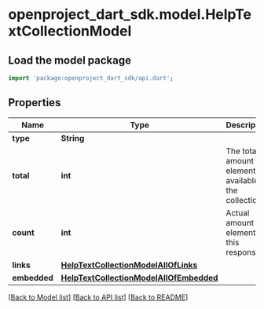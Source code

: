 # openproject_dart_sdk.model.HelpTextCollectionModel

## Load the model package
```dart
import 'package:openproject_dart_sdk/api.dart';
```

## Properties
Name | Type | Description | Notes
------------ | ------------- | ------------- | -------------
**type** | **String** |  | 
**total** | **int** | The total amount of elements available in the collection. | 
**count** | **int** | Actual amount of elements in this response. | 
**links** | [**HelpTextCollectionModelAllOfLinks**](HelpTextCollectionModelAllOfLinks.md) |  | 
**embedded** | [**HelpTextCollectionModelAllOfEmbedded**](HelpTextCollectionModelAllOfEmbedded.md) |  | 

[[Back to Model list]](../README.md#documentation-for-models) [[Back to API list]](../README.md#documentation-for-api-endpoints) [[Back to README]](../README.md)


